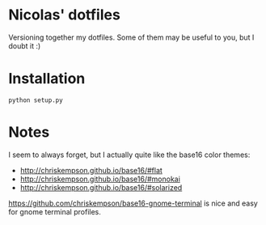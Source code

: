 # Nicolas' dotfiles #

Versioning together my dotfiles. Some of them may be useful to you, but I doubt it :)

# Installation

    python setup.py

# Notes

I seem to always forget, but I actually quite like the base16 color themes:

- http://chriskempson.github.io/base16/#flat
- http://chriskempson.github.io/base16/#monokai
- http://chriskempson.github.io/base16/#solarized

https://github.com/chriskempson/base16-gnome-terminal is nice and easy for gnome terminal profiles.
